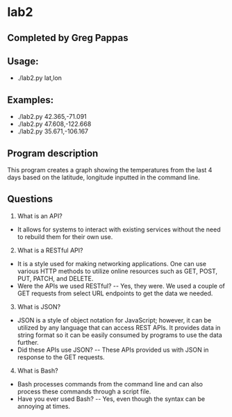 # lab2

## Completed by Greg Pappas

## Usage:

- ./lab2.py lat,lon

## Examples:

- ./lab2.py 42.365,-71.091
- ./lab2.py 47.608,-122.668
- ./lab2.py 35.671,-106.167

## Program description

This program creates a graph showing the temperatures from the last 4 days based on the latitude, longitude inputted in the command line.

## Questions

1. What is an API?

- It allows for systems to interact with existing services without the need to rebuild them for their own use.

2. What is a RESTful API?

- It is a style used for making networking applications. One can use various HTTP methods to utilize online resources such as GET, POST, PUT, PATCH, and DELETE.
- Were the APIs we used RESTful?
  -- Yes, they were. We used a couple of GET requests from select URL endpoints to get the data we needed.

3. What is JSON?

- JSON is a style of object notation for JavaScript; however, it can be utilized by any language that can access REST APIs. It provides data in string format so it can be easily consumed by programs to use the data further.
- Did these APIs use JSON?
  -- These APIs provided us with JSON in response to the GET requests.

4. What is Bash?

- Bash processes commands from the command line and can also process these commands through a script file.
- Have you ever used Bash?
  -- Yes, even though the syntax can be annoying at times.
